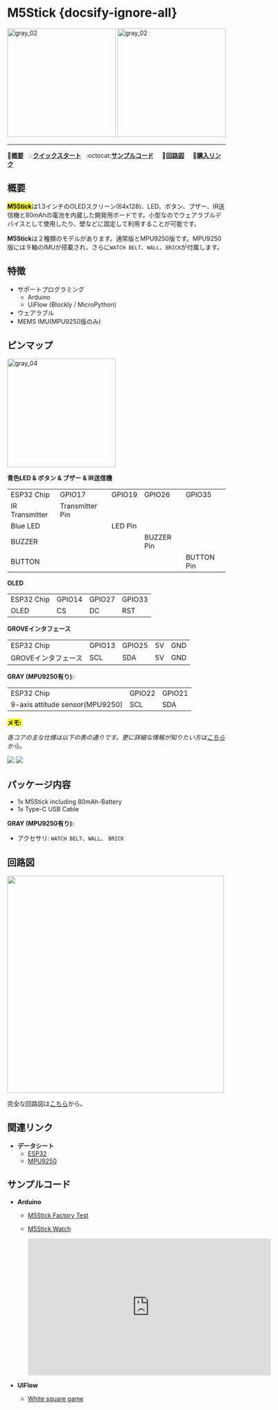 # M5Stick {docsify-ignore-all}

<img src="assets/img/product_pics/core/minicore/m5stick/m5stick_02.png" alt="gray_02" width="250" height="250">
<img src="assets/img/product_pics/core/minicore/m5stick/m5stick_04.png" alt="gray_02" width="250" height="250">

* * *

:memo:**[概要](#概要)**&nbsp;&nbsp;&nbsp;:bulb:**[クイックスタート](ja/quick_start/m5stick/m5stick_quick_start)**&nbsp;&nbsp;&nbsp;:octocat:**[サンプルコード](#サンプルコード)** &nbsp;&nbsp;&nbsp; :electric_plug:**[回路図](#回路図)** &nbsp;&nbsp;&nbsp; 🛒**[購入リンク](https://www.aliexpress.com/item/M5Stack-M5Stick-ESP32-1-3-OLED-80-mah-Ir/32947692973.html)**&nbsp;&nbsp;&nbsp;

## 概要

<mark>**M5Stick**</mark>は1.3インチのOLEDスクリーン(64x128)、LED、ボタン、ブザー、IR送信機と80mAhの電池を内蔵した開発用ボードです。小型なのでウェアラブルデバイスとして使用したり、壁などに固定して利用することが可能です。

**M5Stick**は２種類のモデルがあります。通常版とMPU9250版です。MPU9250版には９軸のIMUが搭載され、さらに`WATCH BELT`、`WALL`、`BRICK`が付属します。

## 特徴

- サポートプログラミング
  - Arduino
  - UiFlow (Blockly / MicroPython)
- ウェアラブル
- MEMS IMU(MPU9250版のみ)

## ピンマップ

 <img src="assets/img/product_pics/core/minicore/m5stick/m5stick_03.png" alt="gray_04" width="250" height="250">

**青色LED & ボタン & ブザー & IR送信機**

<table>
 <tr><td>ESP32 Chip</td><td>GPIO17</td><td>GPIO19</td><td>GPIO26</td><td>GPIO35</td></tr>
 <tr><td>IR Transmitter</td><td>Transmitter Pin</td><td> </td><td> </td><td> </td></tr>
 <tr><td>Blue LED</td><td> </td><td>LED Pin</td><td> </td><td> </td></tr>
<tr><td>BUZZER</td><td> </td><td> </td><td>BUZZER Pin</td></tr>
<tr><td>BUTTON</td><td> </td><td> </td><td> </td><td>BUTTON Pin</td></tr>
</table>

**OLED**

<table>
 <tr><td>ESP32 Chip</td><td>GPIO14</td><td>GPIO27</td><td>GPIO33</td>
 <tr><td>OLED</td><td>CS</td><td>DC</td><td>RST</td>
</table>

**GROVEインタフェース**

<table>
 <tr><td>ESP32 Chip</td><td>GPIO13</td><td>GPIO25</td><td>5V</td><td>GND</td></tr>
 <tr><td>GROVEインタフェース</td><td>SCL</td><td>SDA</td><td>5V</td><td>GND</td></tr>
</table>

**GRAY (MPU9250有り):**

<table>
 <tr><td>ESP32 Chip</td><td>GPIO22</td><td>GPIO21</td>
 <tr><td>9-axis attitude sensor(MPU9250)</td><td>SCL</td><td>SDA</td>
</table>

**<mark>メモ:</mark>**

*各コアの主な仕様は以下の表の通りです。更に詳細な情報が知りたい方は[こちら](https://github.com/m5stack/M5-Schematic/blob/master/Core/hardware_difference_between_cores_ja.md)から。*

<img src="assets/img/product_pics/core/core_comparison_04_ja.png">

<img src="assets/img/product_pics/core/core_comparison_05_ja.png">

## パッケージ内容

- 1x M5Stick including 80mAh-Battery
- 1x Type-C USB Cable

**GRAY (MPU9250有り):**
- アクセサリ: `WATCH BELT`、`WALL`、 `BRICK`

## 回路図

<img src="assets/img/product_pics/core/minicore/m5stick/m5stick_sch.png" width="500" height="500">

完全な回路図は[こちら](https://github.com/m5stack/M5-Schematic/tree/master/Core/m5stick)から。

## 関連リンク

- **データシート**
  - [ESP32](https://www.espressif.com/sites/default/files/documentation/esp32_datasheet_cn.pdf)
  - [MPU9250](https://www.invensense.com/wp-content/uploads/2015/02/PS-MPU-9250A-01-v1.1.pdf)

## サンプルコード

- **Arduino**
  - [M5Stick Factory Test](https://github.com/m5stack/M5Stack/tree/master/examples/Stick/FactoryTest)
  - [M5Stick Watch](https://github.com/eggfly/StickWatch)

    <iframe width="560" height="315"        src="https://www.youtube.com/embed/kw5ut5MAkZw" frameborder="0"     allow="accelerometer; autoplay; encrypted-media; gyroscope;      picture-in-picture" allowfullscreen></iframe>

- **UIFlow**

  - [White square game](https://github.com/m5stack/M5-ProductExampleCodes/tree/master/Core/M5Stick/UIFlow)
